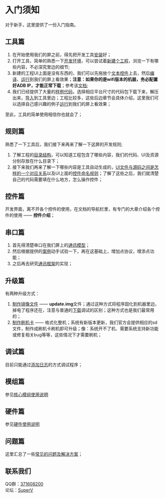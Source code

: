 # 入门须知
对于新手，这里提供了一份入门指南。

## 工具篇
1. 在开始使用我们的屏之前，得先把开发工具[安装](download.md)好；
2. 打开工具，简单的熟悉一下[开发环境](flythings_ide_snapshot.md)，可以尝试着[新建个工程](new_flythings_project.md)，浏览一下有哪些内容，不必深究里边的细节;
3. 新建的工程UI上面是没有东西的，我们可以先拖放个[文本控件](textview.md)上去，然后[编译](how_to_compile_flythings.md)、[运行](run_project.md)到我们的屏上看效果；**注意：如果你的是wifi版本的机器，务必配置好ADB IP，才能正常下载**；参考该[文档](run_project.md);
4. 我们已经提供了大量的[样例代码](demo_download.md)，选择相应平台尺寸的代码包下载下来，解压出来，[导入](import_project.md)到工具里边；工程比较多，这些后边章节会具体介绍，这里我们可以选择自己感兴趣的例子[运行](run_project.md)到我们的屏上看效果； <br/>

至此，工具的简单使用相信你也就会了；

## 规则篇
熟悉了一下工具后，我们接下来再来了解一下这屏的开发规则; <br/>
1. 了解工程的[目录结构](project_structure.md)，可以知道工程包含了哪些内容，我们的代码、UI及资源分别存放在什么目录下；
2. 接下来我们再来了解一下哪些内容是工具自动生成的，[UI文件与源码之间是怎样的一个对应关系](ftu_and_source_relationships.md)以及UI上面的[控件命名规则](named_rule.md)；了解了这些之后，我们就清楚自己的代码需要填在什么地方，怎么操作控件；

## 控件篇
开发界面，离不开各个控件的使用，在文档的导航栏里，有专门的大章介绍各个控件的使用 —— **控件介绍**；

## 串口篇
1. 首先得清楚串口在我们屏上的[通讯模型](serial_introdoction.md)；
2. 然后根据提供的[案例](serial_example.md)动手试验一下，再在这基础上，增加点协议，增添点功能；
3. 之后再去研究[通讯框架](serial_framework.md)的实现；

## 升级篇
有两种升级方式：
1. [制作镜像文件](make_image.md) —— **update.img**文件；通过这种方式将程序固化到机器里边，掉电了程序还在，注意与普通的[下载](adb_debug.md)调试的区别；这种方式也是我们最常用的；
2. [制作刷机卡](sd_boot.md) —— 格式化整机；系统有新版本更新，我们官方会提供相应的sd文件，制作成刷机卡刷机即可升级；像：系统开不了机、需要系统支持新功能或修复相关bug等等，这些情况下才需要刷机；

## 调试篇
目前只能通过[添加日志](logcat.md)的方式调试程序；

## 模组篇
参见[核心模组使用说明](core_module.md)

## 硬件篇
参见[硬件使用说明](hardware.md)

## 问题篇
这里汇总了一些[常见的问题及解决方案](problems.md)；

## 联系我们
QQ群：[371608200](//shang.qq.com/wpa/qunwpa?idkey=da6e12d1773a7e55295a0accd2a46ad51aece61657fe55a2f8277f4cd91dc56a)<br/>
论坛：[SuperV](http://bbs.zkswe.com/forum.php)